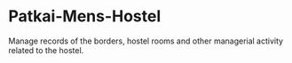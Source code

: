# Patkai-Mens-Hostel
Manage records of the borders, hostel rooms and other managerial activity related to the hostel. 
